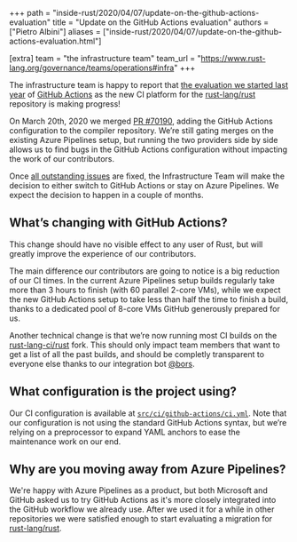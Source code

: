 +++
path = "inside-rust/2020/04/07/update-on-the-github-actions-evaluation"
title = "Update on the GitHub Actions evaluation"
authors = ["Pietro Albini"]
aliases = ["inside-rust/2020/04/07/update-on-the-github-actions-evaluation.html"]

[extra]
team = "the infrastructure team"
team_url = "https://www.rust-lang.org/governance/teams/operations#infra"
+++

The infrastructure team is happy to report that [the evaluation we started last
year][prev] of [GitHub Actions][gha] as the new CI platform for the
[rust-lang/rust] repository is making progress!

On March 20th, 2020 we merged [PR #70190][70190], adding the GitHub Actions
configuration to the compiler repository. We’re still gating merges on the
existing Azure Pipelines setup, but running the two providers side by side
allows us to find bugs in the GitHub Actions configuration without impacting
the work of our contributors.

Once [all outstanding issues][gha-issues] are fixed, the Infrastructure Team
will make the decision to either switch to GitHub Actions or stay on Azure
Pipelines. We expect the decision to happen in a couple of months.

## What’s changing with GitHub Actions?

This change should have no visible effect to any user of Rust, but will greatly
improve the experience of our contributors.

The main difference our contributors are going to notice is a big reduction of
our CI times. In the current Azure Pipelines setup builds regularly take more
than 3 hours to finish (with 60 parallel 2-core VMs), while we expect the new
GitHub Actions setup to take less than half the time to finish a build, thanks
to a dedicated pool of 8-core VMs GitHub generously prepared for us.

Another technical change is that we’re now running most CI builds on the
[rust-lang-ci/rust] fork. This should only impact team members that want to get
a list of all the past builds, and should be completly transparent to everyone
else thanks to our integration bot [@bors].

## What configuration is the project using?

Our CI configuration is available at [`src/ci/github-actions/ci.yml`][config].
Note that our configuration is not using the standard GitHub Actions syntax,
but we’re relying on a preprocessor to expand YAML anchors to ease the
maintenance work on our end.

## Why are you moving away from Azure Pipelines?

We're happy with Azure Pipelines as a product, but both Microsoft and GitHub
asked us to try GitHub Actions as it's more closely integrated into the GitHub
workflow we already use. After we used it for a while in other repositories we
were satisfied enough to start evaluating a migration for [rust-lang/rust].

[prev]: https://blog.rust-lang.org/inside-rust/2019/11/14/evaluating-github-actions.html
[gha]: https://github.com/features/actions
[rust-lang-ci/rust]: https://github.com/rust-lang-ci/rust
[rust-lang/rust]: https://github.com/rust-lang/rust
[70190]: https://github.com/rust-lang/rust/pull/70190
[gha-issues]: https://github.com/rust-lang/rust/labels/A-github-actions
[@bors]: https://github.com/rust-lang/homu
[config]: https://github.com/rust-lang/rust/blob/master/src/ci/github-actions/ci.yml
